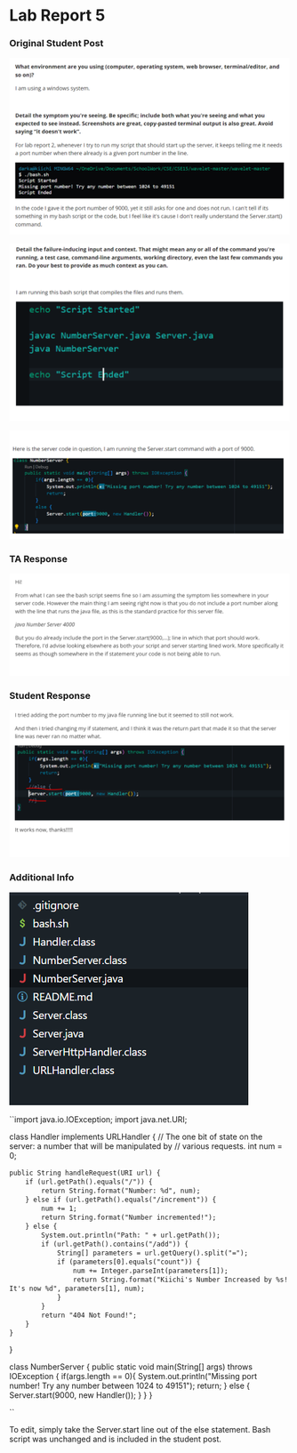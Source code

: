 # Lab Report 5

### Original Student Post
![Post1](FirstPost.PNG)

![Post2](SecondPost.PNG)

![Post3](ThirdPost.PNG)


### TA Response
![TA](TAPost.PNG)


### Student Response
![Student](StudentResponse.PNG)


### Additional Info
![Img](FileStructure.PNG)

``import java.io.IOException;
import java.net.URI;

class Handler implements URLHandler {
    // The one bit of state on the server: a number that will be manipulated by
    // various requests.
    int num = 0;

    public String handleRequest(URI url) {
        if (url.getPath().equals("/")) {
            return String.format("Number: %d", num);
        } else if (url.getPath().equals("/increment")) {
            num += 1;
            return String.format("Number incremented!");
        } else {
            System.out.println("Path: " + url.getPath());
            if (url.getPath().contains("/add")) {
                String[] parameters = url.getQuery().split("=");
                if (parameters[0].equals("count")) {
                    num += Integer.parseInt(parameters[1]);
                    return String.format("Kiichi's Number Increased by %s! It's now %d", parameters[1], num);
                }
            }
            return "404 Not Found!";
        }
    }
}

class NumberServer {
    public static void main(String[] args) throws IOException {
        if(args.length == 0){
            System.out.println("Missing port number! Try any number between 1024 to 49151");
            return;
        }
        else {
            Server.start(9000, new Handler());
        }
    }
}

``

To edit, simply take the Server.start line out of the else statement.
Bash script was unchanged and is included in the student post.
